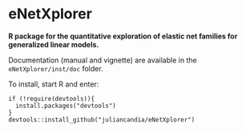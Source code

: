 # eNetXplorer
**R package for the quantitative exploration of elastic net families for generalized linear models.**

Documentation (manual and vignette) are available in the `eNetXplorer/inst/doc` folder. 

To install, start R and enter:
```
if (!require(devtools)){
  install.packages("devtools")
}
devtools::install_github("juliancandia/eNetXplorer")
```
